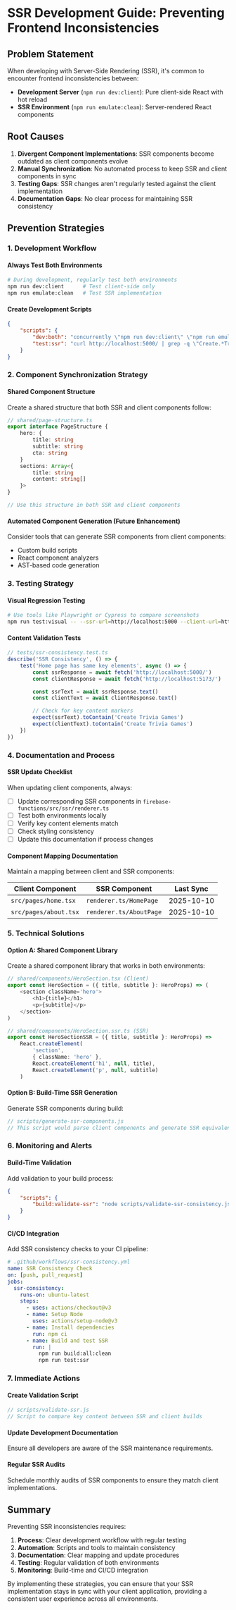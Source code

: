 # SSR Development Guide: Preventing Frontend Inconsistencies

## Problem Statement

When developing with Server-Side Rendering (SSR), it's common to encounter frontend inconsistencies between:

- **Development Server** (`npm run dev:client`): Pure client-side React with hot reload
- **SSR Environment** (`npm run emulate:clean`): Server-rendered React components

## Root Causes

1. **Divergent Component Implementations**: SSR components become outdated as client components evolve
2. **Manual Synchronization**: No automated process to keep SSR and client components in sync
3. **Testing Gaps**: SSR changes aren't regularly tested against the client implementation
4. **Documentation Gaps**: No clear process for maintaining SSR consistency

## Prevention Strategies

### 1. Development Workflow

#### Always Test Both Environments

```bash
# During development, regularly test both environments
npm run dev:client      # Test client-side only
npm run emulate:clean   # Test SSR implementation
```

#### Create Development Scripts

```json
{
	"scripts": {
		"dev:both": "concurrently \"npm run dev:client\" \"npm run emulate:clean\"",
		"test:ssr": "curl http://localhost:5000/ | grep -q \"Create.*Trivia Games\" && echo \"SSR OK\" || echo \"SSR FAILED\""
	}
}
```

### 2. Component Synchronization Strategy

#### Shared Component Structure

Create a shared structure that both SSR and client components follow:

```typescript
// shared/page-structure.ts
export interface PageStructure {
	hero: {
		title: string
		subtitle: string
		cta: string
	}
	sections: Array<{
		title: string
		content: string[]
	}>
}

// Use this structure in both SSR and client components
```

#### Automated Component Generation (Future Enhancement)

Consider tools that can generate SSR components from client components:

- Custom build scripts
- React component analyzers
- AST-based code generation

### 3. Testing Strategy

#### Visual Regression Testing

```bash
# Use tools like Playwright or Cypress to compare screenshots
npm run test:visual -- --ssr-url=http://localhost:5000 --client-url=http://localhost:5173
```

#### Content Validation Tests

```typescript
// tests/ssr-consistency.test.ts
describe('SSR Consistency', () => {
	test('Home page has same key elements', async () => {
		const ssrResponse = await fetch('http://localhost:5000/')
		const clientResponse = await fetch('http://localhost:5173/')

		const ssrText = await ssrResponse.text()
		const clientText = await clientResponse.text()

		// Check for key content markers
		expect(ssrText).toContain('Create Trivia Games')
		expect(clientText).toContain('Create Trivia Games')
	})
})
```

### 4. Documentation and Process

#### SSR Update Checklist

When updating client components, always:

- [ ] Update corresponding SSR components in `firebase-functions/src/ssr/renderer.ts`
- [ ] Test both environments locally
- [ ] Verify key content elements match
- [ ] Check styling consistency
- [ ] Update this documentation if process changes

#### Component Mapping Documentation

Maintain a mapping between client and SSR components:

| Client Component      | SSR Component           | Last Sync  |
| --------------------- | ----------------------- | ---------- |
| `src/pages/home.tsx`  | `renderer.ts/HomePage`  | 2025-10-10 |
| `src/pages/about.tsx` | `renderer.ts/AboutPage` | 2025-10-10 |

### 5. Technical Solutions

#### Option A: Shared Component Library

Create a shared component library that works in both environments:

```typescript
// shared/components/HeroSection.tsx (Client)
export const HeroSection = ({ title, subtitle }: HeroProps) => (
	<section className='hero'>
		<h1>{title}</h1>
		<p>{subtitle}</p>
	</section>
)

// shared/components/HeroSection.ssr.ts (SSR)
export const HeroSectionSSR = ({ title, subtitle }: HeroProps) =>
	React.createElement(
		'section',
		{ className: 'hero' },
		React.createElement('h1', null, title),
		React.createElement('p', null, subtitle)
	)
```

#### Option B: Build-Time SSR Generation

Generate SSR components during build:

```javascript
// scripts/generate-ssr-components.js
// This script would parse client components and generate SSR equivalents
```

### 6. Monitoring and Alerts

#### Build-Time Validation

Add validation to your build process:

```json
{
	"scripts": {
		"build:validate-ssr": "node scripts/validate-ssr-consistency.js"
	}
}
```

#### CI/CD Integration

Add SSR consistency checks to your CI pipeline:

```yaml
# .github/workflows/ssr-consistency.yml
name: SSR Consistency Check
on: [push, pull_request]
jobs:
  ssr-consistency:
    runs-on: ubuntu-latest
    steps:
      - uses: actions/checkout@v3
      - name: Setup Node
        uses: actions/setup-node@v3
      - name: Install dependencies
        run: npm ci
      - name: Build and test SSR
        run: |
          npm run build:all:clean
          npm run test:ssr
```

### 7. Immediate Actions

#### Create Validation Script

```javascript
// scripts/validate-ssr.js
// Script to compare key content between SSR and client builds
```

#### Update Development Documentation

Ensure all developers are aware of the SSR maintenance requirements.

#### Regular SSR Audits

Schedule monthly audits of SSR components to ensure they match client implementations.

## Summary

Preventing SSR inconsistencies requires:

1. **Process**: Clear development workflow with regular testing
2. **Automation**: Scripts and tools to maintain consistency
3. **Documentation**: Clear mapping and update procedures
4. **Testing**: Regular validation of both environments
5. **Monitoring**: Build-time and CI/CD integration

By implementing these strategies, you can ensure that your SSR implementation stays in sync with your client application, providing a consistent user experience across all environments.
